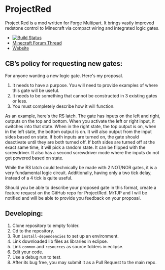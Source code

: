 ProjectRed
==========
Project Red is a mod written for Forge Multipart. It brings vastly improved redstone control to Minecraft via compact wiring and integrated logic gates.
- [![Build Status](https://travis-ci.org/MrTJP/ProjectRed.png?branch=master)](https://travis-ci.org/MrTJP/ProjectRed)
- [Minecraft Forum Thread](http://www.minecraftforum.net/topic/1885652-)
- [Website](http://projectred.endermedia.org)



CB’s policy for requesting new gates:
-------------------------------------

For anyone wanting a new logic gate. Here's my proposal.

1. It needs to have a purpose. You will need to provide examples of where this gate will be useful.
2. It needs to be something that cannot be constructed in 3 existing gates or less.
3. You must completely describe how it will function.

As an example, here's the RS latch.
The gate has inputs on the left and right, outputs on the top and bottom.
When you activate the left or right input, it switches into that state. When in the right state, the top output is on, when in the left state, the bottom output is on. It will also output from the input sides based on state.
If both inputs are turned on, the gate should deactivate until they are both turned off. If both sides are turned off at the exact same time, it will pick a random state.
It can be flipped with the screwdriver.
It also has a second screwdriver mode where the inputs do not get powered based on state.

While the RS latch could technically be made with 2 NOT/NOR gates, it is a very fundamental logic circuit. Additionally, having only a two tick delay, instead of a 4 tick is quite useful.


Should you be able to describe your proposed gate in this format, create a feature request on the GitHub repo for ProjectRed. MrTJP and I will be notified and will be able to provide you feedback on your proposal.



Developing:
----------

1. Clone repository to empty folder.
2. Cd to the repository.
3. Run `install-dependencies` to set up an environment.
4. Link downloaded lib files as libraries in eclipse.
5. Link `common` and `resources` as source folders in eclipse.
6. Edit your code.
7. Use a debug run to test.
8. After its bug free, you may submit it as a Pull Request to the main repo.